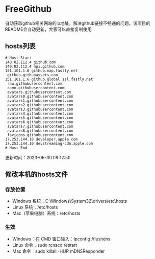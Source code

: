 # FreeGithub
自动获取github相关网站的ip地址，解决github链接不畅通的问题，该项目的README会自动更新，大家可以直接复制使用

## hosts列表
```base
# Host Start
140.82.112.4 github.com
140.82.112.4 api.github.com
151.101.1.6 github.map.fastly.net
 github.githubassets.com
151.101.1.6 github.global.ssl.fastly.net
 raw.githubusercontent.com
 camo.githubusercontent.com
 avatars.githubusercontent.com
 avatars0.githubusercontent.com
 avatars1.githubusercontent.com
 avatars2.githubusercontent.com
 avatars3.githubusercontent.com
 avatars4.githubusercontent.com
 avatars5.githubusercontent.com
 avatars6.githubusercontent.com
 avatars7.githubusercontent.com
 avatars8.githubusercontent.com
 favicons.githubusercontent.com
17.253.144.10 developer.apple.com
17.253.144.10 devstreaming-cdn.apple.com
# Host End
```

更新时间：2023-06-30 09:12:50

## 修改本机的hosts文件
### 存放位置
* Windows 系统：C:\Windows\System32\drivers\etc\hosts
* Linux 系统：/etc/hosts
* Mac（苹果电脑）系统：/etc/hosts

### 生效
* Windows：在 CMD 窗口输入：ipconfig /flushdns
* Linux 命令：sudo rcnscd restart
* Mac 命令：sudo killall -HUP mDNSResponder